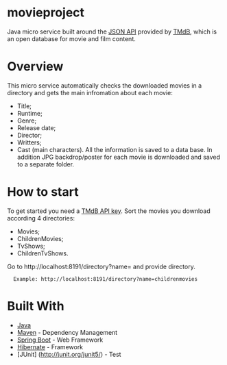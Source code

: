 movieproject
================

Java micro service built around the [JSON API](http://api.themoviedb.org/) provided by [TMdB](http://themoviedb.org), which is an open database for movie and film content.

# Overview

This micro service automatically checks the downloaded movies in a directory and gets the main infromation about each movie:
- Title;
- Runtime;
- Genre;
- Release date;
- Director;
- Writters;
- Cast (main characters).
All the information is saved to a data base. In addition JPG backdrop/poster for each movie is downloaded and saved to a separate folder.

# How to start

To get started you need a [TMdB API key](http://docs.themoviedb.apiary.io/). 
Sort the movies you download according 4 directories: 
* Movies;
* ChildrenMovies; 
* TvShows;
* ChildrenTvShows.

Go to http://localhost:8191/directory?name= and provide directory.

      Example: http://localhost:8191/directory?name=childrenmovies
   
# Built With  

* [Java](http://www.oracle.com/technetwork/java/javase/downloads/jre8-downloads-2133155.html)  
* [Maven](https://maven.apache.org/) - Dependency Management  
* [Spring Boot](https://projects.spring.io/spring-boot/) - Web Framework 
* [Hibernate](/http://hibernate.org) - Framework
* [JUnit] (http://junit.org/junit5/) - Test



 
